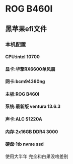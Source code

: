 # ROG B460I
## 黑苹果efi文件
### 本机配置
#### CPU:intel 10700
#### 显卡:华擎RX6600单风扇
#### 网卡:bcm94360ng
#### 主板:ROG B460I
#### 系统:最新版 ventura 13.6.3
#### 声卡:ALC S1220A
#### 内存:2x16GB DDR4 3000
#### 硬盘:1tb nvme ssd

使用大半年 完全和白果没啥差别
